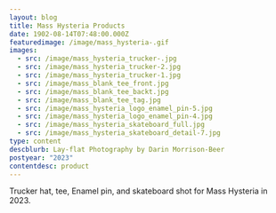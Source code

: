 ```yaml
---
layout: blog
title: Mass Hysteria Products
date: 1902-08-14T07:48:00.000Z
featuredimage: /image/mass_hysteria-.gif
images:
  - src: /image/mass_hysteria_trucker-.jpg
  - src: /image/mass_hysteria_trucker-2.jpg
  - src: /image/mass_hysteria_trucker-1.jpg
  - src: /image/mass_blank_tee_front.jpg
  - src: /image/mass_blank_tee_backt.jpg
  - src: /image/mass_blank_tee_tag.jpg
  - src: /image/mass_hysteria_logo_enamel_pin-5.jpg
  - src: /image/mass_hysteria_logo_enamel_pin-4.jpg
  - src: /image/mass_hysteria_skateboard_full.jpg
  - src: /image/mass_hysteria_skateboard_detail-7.jpg
type: content
descblurb: Lay-flat Photography by Darin Morrison-Beer
postyear: "2023"
contentdesc: product
---
```

Trucker hat, tee, Enamel pin, and skateboard shot for Mass Hysteria in 2023.
